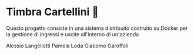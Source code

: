 # Timbra Cartellini 📑
Questo progetto consiste in una sistema distribuito costruito su Docker per la gestione di ingressi e uscite all'interno di un'azienda

Alessio Langellotti
Pamela Loda
Giacomo Garoffoli

